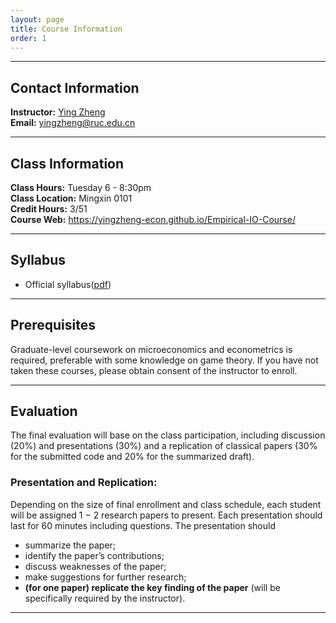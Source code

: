 ```yaml
---
layout: page
title: Course Information
order: 1
---
```

***

## Contact Information
**Instructor:** [Ying Zheng](https://yingzheng-econ.github.io)  
**Email:** [yingzheng@ruc.edu.cn](mailto:yingzheng@ruc.edu.cn)

***

## Class Information
**Class Hours:** Tuesday 6 - 8:30pm  
**Class Location:** Mingxin 0101  
**Credit Hours:** 3/51  
**Course Web:** https://yingzheng-econ.github.io/Empirical-IO-Course/

***

## Syllabus
- Official syllabus([pdf](./Syllabus-EIO-RUC-2021-Fall-EN.pdf))

***

## Prerequisites  
Graduate-level coursework on microeconomics and econometrics is required, preferable with some knowledge on game theory. If you have not taken these courses, please obtain consent of the instructor to enroll.

***

## Evaluation  
The final evaluation will base on the class participation, including discussion (20%) and presentations (30%) and a replication of classical papers (30% for the submitted code and 20% for the summarized draft).  

### Presentation and Replication:  
Depending on the size of final enrollment and class schedule, each student will be assigned 1 − 2 research papers to present. Each presentation should last for 60 minutes including questions. The presentation should
- summarize the paper;  
- identify the paper’s contributions;  
- discuss weaknesses of the paper;  
- make suggestions for further research;  
- **(for one paper) replicate the key finding of the paper** (will be specifically required by the instructor).

***
